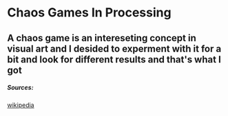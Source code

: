 # Chaos Games In Processing
A chaos game is an intereseting concept in visual art and I desided to experment with it for a bit and look for different results and that's what I got
---
##### Sources:
[wikipedia](https://en.wikipedia.org/wiki/Chaos_game)
